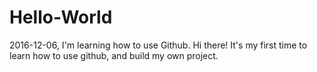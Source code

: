 # Hello-World
2016-12-06, I'm learning how to use Github.
    Hi there! It's my first time to learn how to use github, and build my own project.
